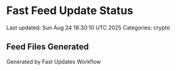 # Fast Feed Update Status
Last updated: Sun Aug 24 18:30:10 UTC 2025
Categories: crypto

## Feed Files Generated

Generated by Fast Updates Workflow
